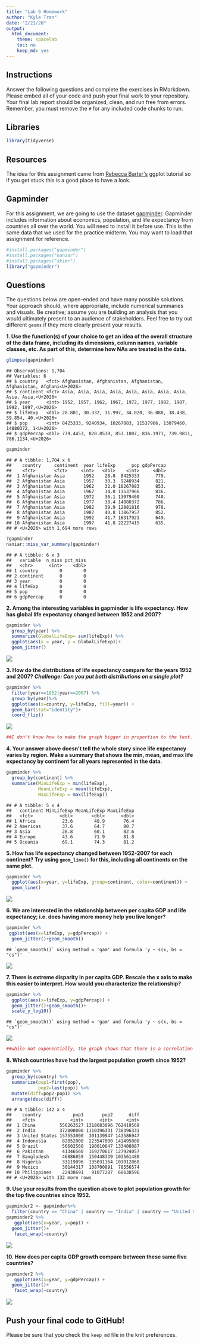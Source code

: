 ```yaml
---
title: "Lab 6 Homework"
author: "Kyle Tran"
date: "2/21/20"
output:
  html_document:
    theme: spacelab
    toc: no
    keep_md: yes
---
```




## Instructions
Answer the following questions and complete the exercises in RMarkdown. Please embed all of your code and push your final work to your repository. Your final lab report should be organized, clean, and run free from errors. Remember, you must remove the `#` for any included code chunks to run.  

## Libraries

```r
library(tidyverse)
```

## Resources
The idea for this assignment came from [Rebecca Barter's](http://www.rebeccabarter.com/blog/2017-11-17-ggplot2_tutorial/) ggplot tutorial so if you get stuck this is a good place to have a look.  

## Gapminder
For this assignment, we are going to use the dataset [gapminder](https://cran.r-project.org/web/packages/gapminder/index.html). Gapminder includes information about economics, population, and life expectancy from countries all over the world. You will need to install it before use. This is the same data that we used for the practice midterm. You may want to load that assignment for reference.  

```r
#install.packages("gapminder")
#install.packages("naniar")
#install.packages("skimr")
library("gapminder")
```

## Questions
The questions below are open-ended and have many possible solutions. Your approach should, where appropriate, include numerical summaries and visuals. Be creative; assume you are building an analysis that you would ultimately present to an audience of stakeholders. Feel free to try out different `geoms` if they more clearly present your results.  

**1. Use the function(s) of your choice to get an idea of the overall structure of the data frame, including its dimensions, column names, variable classes, etc. As part of this, determine how NAs are treated in the data.**  

```r
glimpse(gapminder)
```

```
## Observations: 1,704
## Variables: 6
## $ country   <fct> Afghanistan, Afghanistan, Afghanistan, Afghanistan, Afghani<U+2026>
## $ continent <fct> Asia, Asia, Asia, Asia, Asia, Asia, Asia, Asia, Asia, Asia,<U+2026>
## $ year      <int> 1952, 1957, 1962, 1967, 1972, 1977, 1982, 1987, 1992, 1997,<U+2026>
## $ lifeExp   <dbl> 28.801, 30.332, 31.997, 34.020, 36.088, 38.438, 39.854, 40.<U+2026>
## $ pop       <int> 8425333, 9240934, 10267083, 11537966, 13079460, 14880372, 1<U+2026>
## $ gdpPercap <dbl> 779.4453, 820.8530, 853.1007, 836.1971, 739.9811, 786.1134,<U+2026>
```

```r
gapminder
```

```
## # A tibble: 1,704 x 6
##    country     continent  year lifeExp      pop gdpPercap
##    <fct>       <fct>     <int>   <dbl>    <int>     <dbl>
##  1 Afghanistan Asia       1952    28.8  8425333      779.
##  2 Afghanistan Asia       1957    30.3  9240934      821.
##  3 Afghanistan Asia       1962    32.0 10267083      853.
##  4 Afghanistan Asia       1967    34.0 11537966      836.
##  5 Afghanistan Asia       1972    36.1 13079460      740.
##  6 Afghanistan Asia       1977    38.4 14880372      786.
##  7 Afghanistan Asia       1982    39.9 12881816      978.
##  8 Afghanistan Asia       1987    40.8 13867957      852.
##  9 Afghanistan Asia       1992    41.7 16317921      649.
## 10 Afghanistan Asia       1997    41.8 22227415      635.
## # <U+2026> with 1,694 more rows
```

```r
?gapminder
naniar::miss_var_summary(gapminder)
```

```
## # A tibble: 6 x 3
##   variable  n_miss pct_miss
##   <chr>      <int>    <dbl>
## 1 country        0        0
## 2 continent      0        0
## 3 year           0        0
## 4 lifeExp        0        0
## 5 pop            0        0
## 6 gdpPercap      0        0
```


**2. Among the interesting variables in gapminder is life expectancy. How has global life expectancy changed between 1952 and 2007?**

```r
gapminder %>%
  group_by(year) %>%
  summarize(GlobalLifeExp= sum(lifeExp)) %>%
  ggplot(aes(x = year, y = GlobalLifeExp))+
  geom_jitter()
```

![](lab6_hw_files/figure-html/unnamed-chunk-4-1.png)<!-- -->


**3. How do the distributions of life expectancy compare for the years 1952 and 2007? _Challenge: Can you put both distributions on a single plot?_**

```r
gapminder %>%
  filter(year==1952|year==2007) %>%
  group_by(year)%>%
  ggplot(aes(x=country, y=lifeExp, fill=year)) +
  geom_bar(stat="identity")+
  coord_flip()
```

![](lab6_hw_files/figure-html/unnamed-chunk-5-1.png)<!-- -->

```r
##I don't know how to make the graph bigger in proportion to the text. Also, the next question makes me think I misinterpreted what the distribution is
```


**4. Your answer above doesn't tell the whole story since life expectancy varies by region. Make a summary that shows the min, mean, and max life expectancy by continent for all years represented in the data.**

```r
gapminder %>%
  group_by(continent) %>%
  summarise(MinLifeExp = min(lifeExp),
            MeanLifeExp = mean(lifeExp),
            MaxLifeExp = max(lifeExp))
```

```
## # A tibble: 5 x 4
##   continent MinLifeExp MeanLifeExp MaxLifeExp
##   <fct>          <dbl>       <dbl>      <dbl>
## 1 Africa          23.6        48.9       76.4
## 2 Americas        37.6        64.7       80.7
## 3 Asia            28.8        60.1       82.6
## 4 Europe          43.6        71.9       81.8
## 5 Oceania         69.1        74.3       81.2
```


**5. How has life expectancy changed between 1952-2007 for each continent? Try using `geom_line()` for this, including all continents on the same  plot.**

```r
gapminder %>%
  ggplot(aes(x=year, y=lifeExp, group=continent, color=continent)) +
  geom_line()
```

![](lab6_hw_files/figure-html/unnamed-chunk-7-1.png)<!-- -->


**6. We are interested in the relationship between per capita GDP and life expectancy; i.e. does having more money help you live longer?**

```r
gapminder %>%
 ggplot(aes(x=lifeExp, y=gdpPercap)) + 
  geom_jitter()+geom_smooth()
```

```
## `geom_smooth()` using method = 'gam' and formula 'y ~ s(x, bs = "cs")'
```

![](lab6_hw_files/figure-html/unnamed-chunk-8-1.png)<!-- -->


**7. There is extreme disparity in per capita GDP. Rescale the x axis to make this easier to interpret. How would you characterize the relationship?**

```r
gapminder %>% 
  ggplot(aes(x=lifeExp, y=gdpPercap)) + 
  geom_jitter()+geom_smooth()+
  scale_y_log10()
```

```
## `geom_smooth()` using method = 'gam' and formula 'y ~ s(x, bs = "cs")'
```

![](lab6_hw_files/figure-html/unnamed-chunk-9-1.png)<!-- -->

```r
##while not exponentially, the graph shows that there is a correlation between GDP and average life expectancy
```


**8. Which countries have had the largest population growth since 1952?**

```r
gapminder %>%
  group_by(country) %>% 
  summarize(pop1=first(pop),
            pop2=last(pop)) %>% 
  mutate(diff=pop2-pop1) %>% 
  arrange(desc(diff))
```

```
## # A tibble: 142 x 4
##    country            pop1       pop2      diff
##    <fct>             <int>      <int>     <int>
##  1 China         556263527 1318683096 762419569
##  2 India         372000000 1110396331 738396331
##  3 United States 157553000  301139947 143586947
##  4 Indonesia      82052000  223547000 141495000
##  5 Brazil         56602560  190010647 133408087
##  6 Pakistan       41346560  169270617 127924057
##  7 Bangladesh     46886859  150448339 103561480
##  8 Nigeria        33119096  135031164 101912068
##  9 Mexico         30144317  108700891  78556574
## 10 Philippines    22438691   91077287  68638596
## # <U+2026> with 132 more rows
```


**9. Use your results from the question above to plot population growth for the top five countries since 1952.**

```r
gapminder2 <- gapminder%>%
  filter(country == "China" | country == "India" | country == "United States" | country == "Indonesia" | country == "Brazil" )
gapminder2 %>%
   ggplot(aes(x=year, y=pop)) +
  geom_jitter()+
   facet_wrap(~country)
```

![](lab6_hw_files/figure-html/unnamed-chunk-11-1.png)<!-- -->


**10. How does per capita GDP growth compare between these same five countries?**

```r
gapminder2 %>%
   ggplot(aes(x=year, y=gdpPercap)) +
  geom_jitter()+
   facet_wrap(~country)
```

![](lab6_hw_files/figure-html/unnamed-chunk-12-1.png)<!-- -->


## Push your final code to GitHub!
Please be sure that you check the `keep md` file in the knit preferences. 
